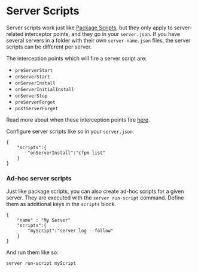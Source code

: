 # Server Scripts

Server scripts work just like [Package Scripts](../package-management/package-scripts.md), but they only apply to server-related interceptor points, and they go in your `server.json`.  If you have several servers in a folder with their own `server-name.json` files, the server scripts can be different per server.

The interception points which will fire a server script are:

* `preServerStart`
* `onServerStart`
* `onServerInstall`
* `onServerInitialInstall`
* `onServerStop`
* `preServerForget`
* `postServerForget`

Read more about when these interception points fire [here](../developing-for-commandbox/interceptors/core-interception-points/).

Configure server scripts like so in your `server.json`:

```
{
    "scripts":{
        "onServerInstall":"cfpm list"
    }
}
```

### Ad-hoc server scripts

Just like package scripts, you can also create ad-hoc scripts for a given server. They are executed with the `server run-script` command.  Define them as additional keys in the `scripts` block.

```
{
    "name" : "My Server"
    "scripts":{
        "myScript":"server log --follow"
    }
}
```

And run them like so:

```
server run-script myScript
```
